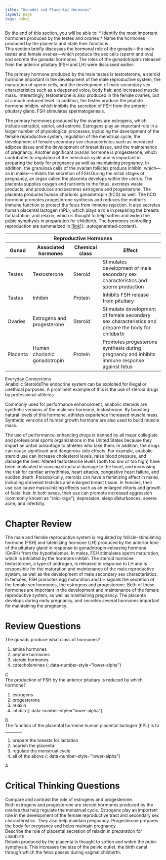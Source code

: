 ```yaml
---
title: "Gonadal and Placental Hormones"
layout: page
tags: debug
---
```


<div data-type="abstract" markdown="1">
By the end of this section, you will be able to:
* Identify the most important hormones produced by the testes and
  ovaries
* Name the hormones produced by the placenta and state their functions

</div>
This section briefly discusses the hormonal role of the gonads—the male
testes and female ovaries—which produce the sex cells (sperm and ova)
and secrete the gonadal hormones. The roles of the gonadotropins
released from the anterior pituitary (FSH and LH) were discussed
earlier.

The primary hormone produced by the male testes is <span
data-type="term">testosterone</span>, a steroid hormone important in the
development of the male reproductive system, the maturation of sperm
cells, and the development of male secondary sex characteristics such as
a deepened voice, body hair, and increased muscle mass. Interestingly,
testosterone is also produced in the female ovaries, but at a much
reduced level. In addition, the testes produce the peptide hormone <span
data-type="term">inhibin</span>, which inhibits the secretion of FSH
from the anterior pituitary gland. FSH stimulates spermatogenesis.

The primary hormones produced by the ovaries are <span
data-type="term">estrogens</span>, which include estradiol, estriol, and
estrone. Estrogens play an important role in a larger number of
physiological processes, including the development of the female
reproductive system, regulation of the menstrual cycle, the development
of female secondary sex characteristics such as increased adipose tissue
and the development of breast tissue, and the maintenance of pregnancy.
Another significant ovarian hormone is <span
data-type="term">progesterone</span>, which contributes to regulation of
the menstrual cycle and is important in preparing the body for pregnancy
as well as maintaining pregnancy. In addition, the granulosa cells of
the ovarian follicles produce inhibin, which—as in males—inhibits the
secretion of FSH.During the initial stages of pregnancy, an organ called
the placenta develops within the uterus. The placenta supplies oxygen
and nutrients to the fetus, excretes waste products, and produces and
secretes estrogens and progesterone. The placenta produces human
chorionic gonadotropin (hCG) as well. The hCG hormone promotes
progesterone synthesis and reduces the mother’s immune function to
protect the fetus from immune rejection. It also secretes human
placental lactogen (hPL), which plays a role in preparing the breasts
for lactation, and relaxin, which is thought to help soften and widen
the pubic symphysis in preparation for childbirth. The hormones
controlling reproduction are summarized in [\[link\]](#tbl-ch18_06){:
.autogenerated-content}.

<table id="tbl-ch18_06" summary=""><thead> <tr> <th colspan="4">Reproductive Hormones</th> </tr> <tr> <th>Gonad</th> <th>Associated hormones</th> <th>Chemical class</th> <th>Effect</th> </tr> </thead><tbody> <tr> <td>Testes</td> <td>Testosterone</td> <td>Steroid</td> <td>Stimulates development of male secondary sex characteristics and sperm production</td> </tr> <tr> <td>Testes</td> <td>Inhibin</td> <td>Protein</td> <td>Inhibits FSH release from pituitary</td> </tr> <tr> <td>Ovaries</td> <td>Estrogens and progesterone</td> <td>Steroid</td> <td>Stimulate development of female secondary sex characteristics and prepare the body for childbirth</td> </tr> <tr> <td>Placenta</td> <td>Human chorionic gonadotropin</td> <td>Protein</td> <td>Promotes progesterone synthesis during pregnancy and inhibits immune response against fetus</td> </tr> </tbody></table><div data-type="note" class="anatomy everyday" data-label="" markdown="1">
<div data-type="title">
Everyday Connections
</div>
<span data-type="title">Anabolic Steroids</span>The endocrine system can
be exploited for illegal or unethical purposes. A prominent example of
this is the use of steroid drugs by professional athletes.

Commonly used for performance enhancement, anabolic steroids are
synthetic versions of the male sex hormone, testosterone. By boosting
natural levels of this hormone, athletes experience increased muscle
mass. Synthetic versions of human growth hormone are also used to build
muscle mass.

The use of performance-enhancing drugs is banned by all major collegiate
and professional sports organizations in the United States because they
impart an unfair advantage to athletes who take them. In addition, the
drugs can cause significant and dangerous side effects. For example,
anabolic steroid use can increase cholesterol levels, raise blood
pressure, and damage the liver. Altered testosterone levels (both too
low or too high) have been implicated in causing structural damage to
the heart, and increasing the risk for cardiac arrhythmias, heart
attacks, congestive heart failure, and sudden death. Paradoxically,
steroids can have a feminizing effect in males, including shriveled
testicles and enlarged breast tissue. In females, their use can cause
masculinizing effects such as an enlarged clitoris and growth of facial
hair. In both sexes, their use can promote increased aggression
(commonly known as “roid-rage”), depression, sleep disturbances, severe
acne, and infertility.

</div>

# Chapter Review

The male and female reproductive system is regulated by
follicle-stimulating hormone (FSH) and luteinizing hormone (LH) produced
by the anterior lobe of the pituitary gland in response to
gonadotropin-releasing hormone (GnRH) from the hypothalamus. In males,
FSH stimulates sperm maturation, which is inhibited by the hormone
inhibin. The steroid hormone testosterone, a type of androgen, is
released in response to LH and is responsible for the maturation and
maintenance of the male reproductive system, as well as the development
of male secondary sex characteristics. In females, FSH promotes egg
maturation and LH signals the secretion of the female sex hormones, the
estrogens and progesterone. Both of these hormones are important in the
development and maintenance of the female reproductive system, as well
as maintaining pregnancy. The placenta develops during early pregnancy,
and secretes several hormones important for maintaining the pregnancy.

# Review Questions

<div data-type="exercise">
<div data-type="problem" markdown="1">
The gonads produce what class of hormones?

1.  amine hormones
2.  peptide hormones
3.  steroid hormones
4.  catecholamines
{: data-number-style="lower-alpha"}

</div>
<div data-type="solution" markdown="1">
C

</div>
</div>
<div data-type="exercise">
<div data-type="problem" markdown="1">
The production of FSH by the anterior pituitary is reduced by which
hormone?

1.  estrogens
2.  progesterone
3.  relaxin
4.  inhibin
{: data-number-style="lower-alpha"}

</div>
<div data-type="solution" markdown="1">
D

</div>
</div>
<div data-type="exercise">
<div data-type="problem" markdown="1">
The function of the placental hormone human placental lactogen (hPL) is
to ________.

1.  prepare the breasts for lactation
2.  nourish the placenta
3.  regulate the menstrual cycle
4.  all of the above
{: data-number-style="lower-alpha"}

</div>
<div data-type="solution" markdown="1">
A

</div>
</div>

# Critical Thinking Questions

<div data-type="exercise">
<div data-type="problem" markdown="1">
Compare and contrast the role of estrogens and progesterone.

</div>
<div data-type="solution" markdown="1">
Both estrogens and progesterone are steroid hormones produced by the
ovaries that help regulate the menstrual cycle. Estrogens play an
important role in the development of the female reproductive tract and
secondary sex characteristics. They also help maintain pregnancy.
Progesterone prepares the body for pregnancy and helps maintain
pregnancy.

</div>
</div>
<div data-type="exercise">
<div data-type="problem" markdown="1">
Describe the role of placental secretion of relaxin in preparation for
childbirth.

</div>
<div data-type="solution" markdown="1">
Relaxin produced by the placenta is thought to soften and widen the
pubic symphysis. This increases the size of the pelvic outlet, the birth
canal through which the fetus passes during vaginal childbirth.

</div>
</div>

